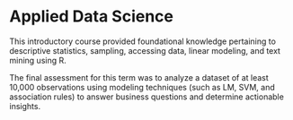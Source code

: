 # Applied Data Science

This introductory course provided foundational knowledge pertaining to descriptive statistics, sampling, accessing data, linear modeling, and text mining using R.

The final assessment for this term was to analyze a dataset of at least 10,000 observations using modeling techniques (such as LM, SVM, and association rules) to answer business questions and determine actionable insights. 
